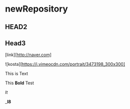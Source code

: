 # newRepository

## HEAD2


## Head3

[link][http://naver.com]

![kosta][https://i.vimeocdn.com/portrait/3473198_300x300]

This is Text

This **Bold** Test

_It_

_**I8**
